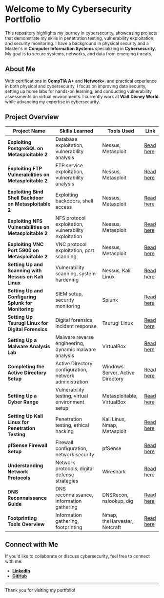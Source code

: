 # Welcome to My Cybersecurity Portfolio

This repository highlights my journey in cybersecurity, showcasing projects that demonstrate my skills in penetration testing, vulnerability exploitation, and security monitoring. I have a background in physical security and a Master's in **Computer Information Systems** specializing in **Cybersecurity**. My goal is to secure systems, networks, and data from emerging threats.

## About Me

With certifications in **CompTIA A+** and **Network+**, and practical experience in both physical and cybersecurity, I focus on improving data security, setting up home labs for hands-on learning, and conducting vulnerability assessments on virtual environments. I currently work at **Walt Disney World** while advancing my expertise in cybersecurity.

## Project Overview

| Project Name                                         | Skills Learned                                            | Tools Used                                      | Link                                                                                                         |
| ---------------------------------------------------- | -------------------------------------------------------- | ---------------------------------------------- | ------------------------------------------------------------------------------------------------------------ |
| **Exploiting PostgreSQL on Metasploitable 2**         | Database exploitation, vulnerability analysis             | Nessus, Metasploit                             | [Read here](https://medium.com/@josegpach/exploiting-postgresql-on-metasploitable-2-ec59c2e63328)             |
| **Exploiting FTP Vulnerabilities on Metasploitable 2**| FTP service exploitation, vulnerability analysis          | Nessus, Metasploit                             | [Read here](https://medium.com/@josegpach/exploiting-ftp-vulnerabilities-on-metasploitable-2-bbd935d42e23)    |
| **Exploiting Bind Shell Backdoor on Metasploitable 2**| Exploiting backdoors, shell access                        | Nessus, Metasploit                             | [Read here](https://medium.com/@josegpach/detecting-and-exploiting-bind-shell-backdoor-on-metasploitable-2-f88ed3251a9b) |
| **Exploiting NFS Vulnerabilities on Metasploitable 2**| NFS protocol exploitation, vulnerability exploitation     | Nessus, Metasploit                             | [Read here](https://medium.com/@josegpach/identifying-and-exploiting-nfs-vulnerabilities-nessus-and-metasploitable-2-63f5446b0ecf) |
| **Exploiting VNC Port 5900 on Metasploitable 2**      | VNC protocol exploitation, port scanning                  | Nessus, Metasploit                             | [Read here](https://medium.com/@josegpach/hacking-metasploitable-2-by-exploiting-vnc-port-5900-bcf7669b06d5)  |
| **Setting Up and Scanning with Nessus on Kali Linux** | Vulnerability scanning, system hardening                  | Nessus, Kali Linux                             | [Read here](https://medium.com/@josegpach/kicking-off-the-nessus-series-setting-up-and-scanning-with-nessus-on-kali-linux-77d71cce9cc4) |
| **Setting Up and Configuring Splunk for Monitoring**  | SIEM setup, security monitoring                           | Splunk                                         | [Read here](https://medium.com/@josegpach/home-lab-series-setting-up-and-configuring-splunk-for-security-monitoring-950833372eb0) |
| **Setting Up Tsurugi Linux for Digital Forensics**    | Digital forensics, incident response                      | Tsurugi Linux                                  | [Read here](https://medium.com/@josegpach/home-lab-series-setting-up-tsurugi-linux-for-digital-forensics-incident-response-3a32c8c79d9b) |
| **Setting Up a Malware Analysis Lab**                 | Malware reverse engineering, dynamic malware analysis     | VirtualBox                                     | [Read here](https://medium.com/@josegpach/home-lab-series-setting-up-a-malware-analysis-lab-48db29e117e5)     |
| **Completing the Active Directory Setup**             | Active Directory configuration, network administration    | Windows Server, Active Directory               | [Read here](https://medium.com/@josegpach/home-lab-series-completing-the-active-directory-setup-and-adding-client-machines-2decb42a598a) |
| **Setting Up a Cyber Range**                          | Vulnerability testing, virtual environment setup          | Metasploitable, VirtualBox                     | [Read here](https://medium.com/@josegpach/home-lab-series-setting-up-a-cyber-range-56901c4656f1)              |
| **Setting Up Kali Linux for Penetration Testing**     | Penetration testing, ethical hacking                      | Kali Linux, Nmap, Metasploit                   | [Read here](https://medium.com/@josegpach/home-lab-series-setting-up-kali-linux-for-penetration-testing-a6d38bec02d6) |
| **pfSense Firewall Setup**                            | Firewall configuration, network security                  | pfSense                                        | [Read here](https://medium.com/@josegpach/home-lab-series-pfsense-setup-5900d49199be)                        |
| **Understanding Network Protocols**                   | Network protocols, digital defense strategies             | Wireshark                                      | [Read here](https://medium.com/@josegpach/the-critical-backbone-of-cybersecurity-understanding-network-protocols-7b1ef7d60102) |
| **DNS Reconnaissance Guide**                          | DNS reconnaissance, information gathering                 | DNSRecon, nslookup, dig                        | [Read here](https://medium.com/@josegpach/unveiling-the-shadows-a-beginners-guide-to-dns-reconnaissance-a1b1481acc41) |
| **Footprinting Tools Overview**                       | Information gathering, footprinting                       | Nmap, theHarvester, Netcraft                   | [Read here](https://medium.com/@josegpach/navigating-the-waters-of-cybersecurity-a-dive-into-footprinting-tools-dc2d44f7df13) |

## Connect with Me

If you'd like to collaborate or discuss cybersecurity, feel free to connect with me:

- **[LinkedIn](https://www.linkedin.com/in/jose-pacheco-9a8131b1/)**
- **[GitHub](https://github.com/jgpython)**

---

Thank you for visiting my portfolio!
